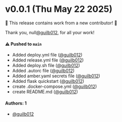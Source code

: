 # v0.0.1 (Thu May 22 2025)

:tada: This release contains work from a new contributor! :tada:

Thank you, null[@guilb012](https://github.com/guilb012), for all your work!

#### ⚠️ Pushed to `main`

- Added deploy.yml file ([@guilb012](https://github.com/guilb012))
- Added release.yml file ([@guilb012](https://github.com/guilb012))
- Added deploy.sh file ([@guilb012](https://github.com/guilb012))
- Added .autorc file ([@guilb012](https://github.com/guilb012))
- Added amber.yaml secrets file ([@guilb012](https://github.com/guilb012))
- Added flask quickstart ([@guilb012](https://github.com/guilb012))
- create .docker-compose.yml ([@guilb012](https://github.com/guilb012))
- create README.md ([@guilb012](https://github.com/guilb012))

#### Authors: 1

- [@guilb012](https://github.com/guilb012)
